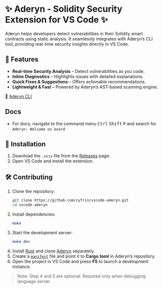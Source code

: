 # ✨ Aderyn - Solidity Security Extension for VS Code ✨  

Aderyn helps developers detect vulnerabilities in their Solidity smart contracts using static analysis. It seamlessly integrates with Aderyn’s CLI tool, providing real-time security insights directly in VS Code.  

## 🔹 Features  

- **Real-time Security Analysis** – Detect vulnerabilities as you code.  
- **Inline Diagnostics** – Highlights issues with detailed explanations.  
- **Quick Fixes & Suggestions** – Offers actionable recommendations.  
- **Lightweight & Fast** – Powered by Aderyn’s AST-based scanning engine.  

🔗 [Aderyn CLI](https://github.com/cyfrin/aderyn)  

## Docs

- For docs, navigate to the command menu <kbd>Ctrl</kbd> <kbd>Shift</kbd> <kbd>P</kbd> and search for `Aderyn: Welcome on board`

## 🚀 Installation  

1. Download the `.vsix` file from the [Releases](https://github.com/Cyfrin/vscode-aderyn/releases) page.  
2. Open VS Code and install the extension.  

## 🛠 Contributing  

1. Clone the repository:  
   ```sh
   git clone https://github.com/cyfrin/vscode-aderyn.git
   cd vscode-aderyn
   ```  
2. Install dependencies:  
   ```sh
   make
   ```  
3. Start the development server:  
   ```sh
   make dev
   ```  
4. Install [Rust](https://www.rust-lang.org/) and clone [Aderyn](https://github.com/cyfrin/aderyn) separately.  
5. Create a [`manifest`](https://github.com/Cyfrin/vscode-aderyn/blob/main/manifest.sample) file and point it to **Cargo.toml** in Aderyn’s repository.  
6. Open the project in VS Code and press **F5** to launch a development instance.  

> Note: Step 4 and 5 are optional. Required only when debugging language server.

